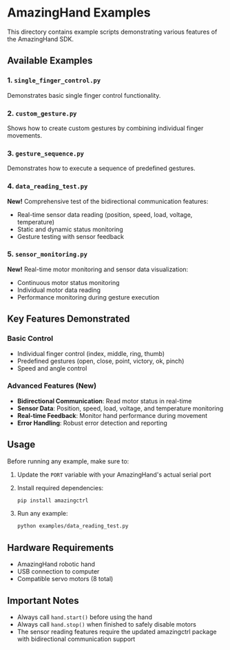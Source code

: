 # AmazingHand Examples

This directory contains example scripts demonstrating various features of the AmazingHand SDK.

## Available Examples

### 1. `single_finger_control.py`
Demonstrates basic single finger control functionality.

### 2. `custom_gesture.py`
Shows how to create custom gestures by combining individual finger movements.

### 3. `gesture_sequence.py`
Demonstrates how to execute a sequence of predefined gestures.

### 4. `data_reading_test.py`
**New!** Comprehensive test of the bidirectional communication features:
- Real-time sensor data reading (position, speed, load, voltage, temperature)
- Static and dynamic status monitoring
- Gesture testing with sensor feedback

### 5. `sensor_monitoring.py`
**New!** Real-time motor monitoring and sensor data visualization:
- Continuous motor status monitoring
- Individual motor data reading
- Performance monitoring during gesture execution

## Key Features Demonstrated

### Basic Control
- Individual finger control (index, middle, ring, thumb)
- Predefined gestures (open, close, point, victory, ok, pinch)
- Speed and angle control

### Advanced Features (New)
- **Bidirectional Communication**: Read motor status in real-time
- **Sensor Data**: Position, speed, load, voltage, and temperature monitoring
- **Real-time Feedback**: Monitor hand performance during movement
- **Error Handling**: Robust error detection and reporting

## Usage

Before running any example, make sure to:

1. Update the `PORT` variable with your AmazingHand's actual serial port
2. Install required dependencies:
   ```bash
   pip install amazingctrl
   ```

3. Run any example:
   ```bash
   python examples/data_reading_test.py
   ```

## Hardware Requirements

- AmazingHand robotic hand
- USB connection to computer
- Compatible servo motors (8 total)

## Important Notes

- Always call `hand.start()` before using the hand
- Always call `hand.stop()` when finished to safely disable motors
- The sensor reading features require the updated amazingctrl package with bidirectional communication support

